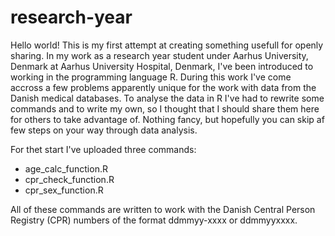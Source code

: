 # research-year

Hello world!
This is my first attempt at creating something usefull for openly sharing. In my work as a research year student under Aarhus University, Denmark at Aarhus University Hospital, Denmark, I've been introduced to working in the programming language R.
During this work I've come accross a few problems apparently unique for the work with data from the Danish medical databases. To analyse the data in R I've had to rewrite some commands and to write my own, so I thought that I should share them here for others to take advantage of. Nothing fancy, but hopefully you can skip af few steps on your way through data analysis.


For thet start I've uploaded three commands:
- age_calc_function.R
- cpr_check_function.R
- cpr_sex_function.R

All of these commands are written to work with the Danish Central Person Registry (CPR) numbers of the format ddmmyy-xxxx or ddmmyyxxxx.
